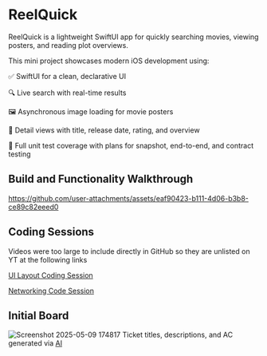 # ReelQuick

ReelQuick is a lightweight SwiftUI app for quickly searching movies, viewing posters, and reading plot overviews.

This mini project showcases modern iOS development using:

✅ SwiftUI for a clean, declarative UI

🔍 Live search with real-time results

🖼️ Asynchronous image loading for movie posters

📖 Detail views with title, release date, rating, and overview

🧪 Full unit test coverage with plans for snapshot, end-to-end, and contract testing


## Build and Functionality Walkthrough

https://github.com/user-attachments/assets/eaf90423-b111-4d06-b3b8-ce89c82eeed0


## Coding Sessions
Videos were too large to include directly in GitHub so they are unlisted on YT at the following links

[UI Layout Coding Session](https://youtu.be/mi_cZ-uCKe4)

[Networking Code Session](https://youtu.be/mi_cZ-uCKe4)




## Initial Board
![Screenshot 2025-05-09 174817](https://github.com/user-attachments/assets/7f0bb8ca-ff7d-4612-9aa2-91fe5ea277a3)
Ticket titles, descriptions, and AC generated via [AI](https://chatgpt.com/share/681e877f-822c-800c-97d0-25271c2d475f)
